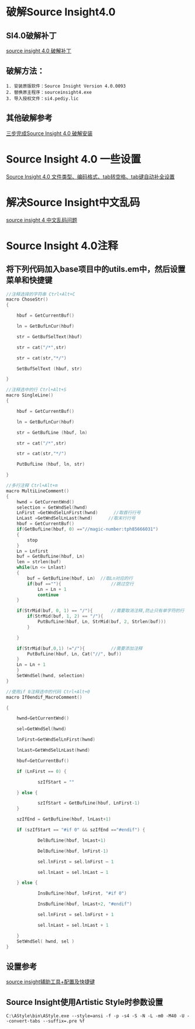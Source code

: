 # 破解Source Insight4.0	
## SI4.0破解补丁
[source insight 4.0 破解补丁](https://bbs.pediy.com/thread-215669.htm)
## 破解方法：
	1. 安装原版软件：Source Insight Version 4.0.0093
	2. 替换原主程序：sourceinsight4.exe
	3. 导入授权文件：si4.pediy.lic
## 其他破解参考
[三步完成Source Insight 4.0 破解安装](https://blog.csdn.net/biubiuibiu/article/details/78044232)
# Source Insight 4.0 一些设置
[Source Insight 4.0 文件类型、编码格式、tab转空格、tab键自动补全设置](https://www.cnblogs.com/bluestorm/p/6864540.html)
# 解决Source Insight中文乱码
[source insight 4 中文乱码问题](https://blog.csdn.net/xiaohuima_dong/article/details/73224474)
#  Source Insight 4.0注释
## 将下列代码加入base项目中的utils.em中，然后设置菜单和快捷键
```c
//注释选择的字符串 Ctrl+Alt+C
macro ChoseStr()
{

    hbuf = GetCurrentBuf()

    ln = GetBufLnCur(hbuf)

    str = GetBufSelText(hbuf)

    str = cat("/*",str)

    str = cat(str,"*/")

    SetBufSelText (hbuf, str)

}

//注释选中的行 Ctrl+Alt+S
macro SingleLine()
{

    hbuf = GetCurrentBuf()

    ln = GetBufLnCur(hbuf)

	str = GetBufLine (hbuf, ln)

    str = cat("/*",str)

    str = cat(str,"*/")

    PutBufLine (hbuf, ln, str)

}

//多行注释 Ctrl+Alt+m
macro MultiLineComment()
{
    hwnd = GetCurrentWnd()
    selection = GetWndSel(hwnd)
    LnFirst =GetWndSelLnFirst(hwnd)      //取首行行号
    LnLast =GetWndSelLnLast(hwnd)      //取末行行号
    hbuf = GetCurrentBuf()
    if(GetBufLine(hbuf, 0) =="//magic-number:tph85666031")
	{
        stop
    }
    Ln = Lnfirst
    buf = GetBufLine(hbuf, Ln)
    len = strlen(buf)
    while(Ln <= Lnlast) 
	{
        buf = GetBufLine(hbuf, Ln)  //取Ln对应的行
        if(buf ==""){                   //跳过空行
            Ln = Ln + 1
            continue
    }

	if(StrMid(buf, 0, 1) == "/"){       //需要取消注释,防止只有单字符的行
		if(StrMid(buf, 1, 2) == "/"){
			PutBufLine(hbuf, Ln, StrMid(buf, 2, Strlen(buf)))
		}

	}

	if(StrMid(buf,0,1) !="/"){          //需要添加注释
		PutBufLine(hbuf, Ln, Cat("//", buf))
	}
	Ln = Ln + 1
    }
    SetWndSel(hwnd, selection)
}

//使用if 0注释选中的代码 Ctrl+Alt+0
macro If0endif_MacroComment()

{

    hwnd=GetCurrentWnd()

    sel=GetWndSel(hwnd)

    lnFirst=GetWndSelLnFirst(hwnd)

    lnLast=GetWndSelLnLast(hwnd)

    hbuf=GetCurrentBuf()

    if (LnFirst == 0) {

            szIfStart = ""

    } else {

            szIfStart = GetBufLine(hbuf, LnFirst-1)
    }

    szIfEnd = GetBufLine(hbuf, lnLast+1)

    if (szIfStart == "#if 0" && szIfEnd =="#endif") {

            DelBufLine(hbuf, lnLast+1)

            DelBufLine(hbuf, lnFirst-1)

            sel.lnFirst = sel.lnFirst – 1

            sel.lnLast = sel.lnLast – 1

    } else {

            InsBufLine(hbuf, lnFirst, "#if 0")

            InsBufLine(hbuf, lnLast+2, "#endif")

            sel.lnFirst = sel.lnFirst + 1

            sel.lnLast = sel.lnLast + 1

    }
    SetWndSel( hwnd, sel )
}
```
## 设置参考
[source insight辅助工具+配置及快捷键](https://blog.csdn.net/wustzjf/article/details/39379985)
## Source Insight使用Artistic Style时参数设置
`C:\AStyle\bin\AStyle.exe --style=ansi -f -p -s4 -S -N -L -m0 -M40 -U --convert-tabs --suffix=.pre %f`
